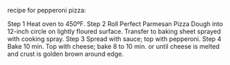 recipe for pepperoni pizza:

Step 1
Heat oven to 450ºF.
Step 2
Roll Perfect Parmesan Pizza Dough into 12-inch circle on lightly floured surface. Transfer to baking sheet sprayed with cooking spray.
Step 3
Spread with sauce; top with pepperoni.
Step 4
Bake 10 min. Top with cheese; bake 8 to 10 min. or until cheese is melted and crust is golden brown around edge.